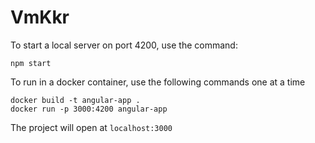 # VmKkr

To start a local server on port 4200, use the command:
```
npm start
```

To run in a docker container, use the following commands one at a time
```
docker build -t angular-app .
docker run -p 3000:4200 angular-app
```
The project will open at `localhost:3000`
